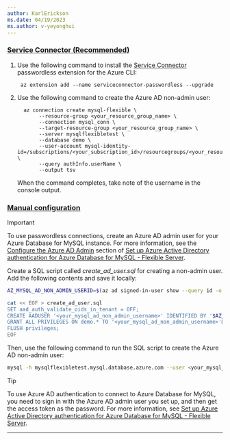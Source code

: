 ```yaml
---
author: KarlErickson
ms.date: 04/19/2023
ms.author: v-yeyonghui
---
```


### [Service Connector (Recommended)](#tab/service-connector)

1. Use the following command to install the [Service Connector](/azure/service-connector/overview) passwordless extension for the Azure CLI:

   ```azurecli
    az extension add --name serviceconnector-passwordless --upgrade
   ```

1. Use the following command to create the Azure AD non-admin user:

   ```azurecli
     az connection create mysql-flexible \
          --resource-group <your_resource_group_name> \
          --connection mysql_conn \
          --target-resource-group <your_resource_group_name> \
          --server mysqlflexibletest \
          --database demo \
          --user-account mysql-identity-id=/subscriptions/<your_subscription_id>/resourcegroups/<your_resource_group_name>/providers/Microsoft.ManagedIdentity/userAssignedIdentities/<your_user_assigned_managed_identity_name> \
          --query authInfo.userName \
          --output tsv
    ```

   When the command completes, take note of the username in the console output.

### [Manual configuration](#tab/manual)

> [!IMPORTANT]
> To use passwordless connections, create an Azure AD admin user for your Azure Database for MySQL instance. For more information, see the [Configure the Azure AD Admin](/azure/mysql/flexible-server/how-to-azure-ad#configure-the-azure-ad-admin) section of [Set up Azure Active Directory authentication for Azure Database for MySQL - Flexible Server](/azure/mysql/flexible-server/how-to-azure-ad).

Create a SQL script called *create_ad_user.sql* for creating a non-admin user. Add the following contents and save it locally:

```bash
AZ_MYSQL_AD_NON_ADMIN_USERID=$(az ad signed-in-user show --query id -o tsv)

cat << EOF > create_ad_user.sql
SET aad_auth_validate_oids_in_tenant = OFF;
CREATE AADUSER '<your_mysql_ad_non_admin_username>' IDENTIFIED BY '$AZ_MYSQL_AD_NON_ADMIN_USERID';
GRANT ALL PRIVILEGES ON demo.* TO '<your_mysql_ad_non_admin_username>'@'%';
FLUSH privileges;
EOF
```

Then, use the following command to run the SQL script to create the Azure AD non-admin user:

```bash
mysql -h mysqlflexibletest.mysql.database.azure.com --user <your_mysql_ad_admin_username> --enable-cleartext-plugin --password=$(az account get-access-token --resource-type oss-rdbms --output tsv --query accessToken) < create_ad_user.sql
```

> [!TIP]
> To use Azure AD authentication to connect to Azure Database for MySQL, you need to sign in with the Azure AD admin user you set up, and then get the access token as the password. For more information, see [Set up Azure Active Directory authentication for Azure Database for MySQL - Flexible Server](/azure/mysql/flexible-server/how-to-azure-ad).

---
